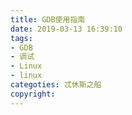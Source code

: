 ```yaml
---
title: GDB使用指南
date: 2019-03-13 16:39:10
tags:
- GDB
- 调试
- Linux
- linux
categoties: 忒休斯之船
copyright:
---
```

